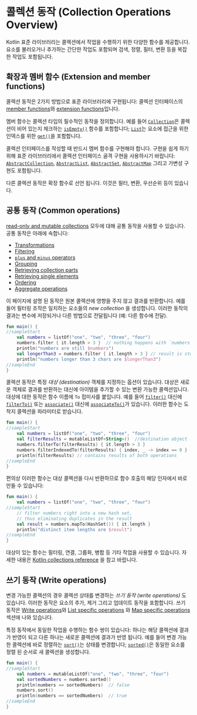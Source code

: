 # 콜렉션 동작 \(Collection Operations Overview\)

Kotlin 표준 라이브러리는 콜렉션에서 작업을 수행하기 위한 다양한 함수를 제공합니다. 요소를 불러오거나 추가하는 간단한 작업도 포함되며 검색, 정렬, 필터, 변환 등을 복잡한 작업도 포함됩니다.

## 확장과 멤버 함수 \(Extension and member functions\)

콜렉션 동작은 2가지 방법으로 표준 라이브러리에 구현됩니다: 콜렉션 인터페이스의 [member functions](https://app.gitbook.com/@bbiguduk/s/kotlin/language-guide/classes-and-objects/class-classes-and-inheritance#class-members)와 [extension functions](https://app.gitbook.com/@bbiguduk/s/kotlin/language-guide/classes-and-objects/extensions#extension-functions)입니다.

멤버 함수는 콜렉션 타입의 필수적인 동작을 정의합니다. 예를 들어 [`Collection`](https://kotlinlang.org/api/latest/jvm/stdlib/kotlin.collections/-collection/index.html)은 콜렉션이 비어 있는지 체크하는 [`isEmpty()`](https://kotlinlang.org/api/latest/jvm/stdlib/kotlin.collections/-collection/is-empty.html) 함수를 포함합니다; [`List`](https://kotlinlang.org/api/latest/jvm/stdlib/kotlin.collections/-list/index.html)는 요소에 접근을 위한 인덱스를 위한 [`get()`](https://kotlinlang.org/api/latest/jvm/stdlib/kotlin.collections/-list/get.html)을 포함합니다.

콜렉션 인터페이스를 작성할 때 반드시 멤버 함수를 구현해야 합니다. 구현을 쉽게 하기위해 표준 라이브러리에서 콜렉션 인터페이스 골격 구현을 사용하시기 바랍니다: [`AbstractCollection`](https://kotlinlang.org/api/latest/jvm/stdlib/kotlin.collections/-abstract-collection/index.html), [`AbstractList`](https://kotlinlang.org/api/latest/jvm/stdlib/kotlin.collections/-abstract-list/index.html), [`AbstractSet`](https://kotlinlang.org/api/latest/jvm/stdlib/kotlin.collections/-abstract-set/index.html), [`AbstractMap`](https://kotlinlang.org/api/latest/jvm/stdlib/kotlin.collections/-abstract-map/index.html) 그리고 가변성 구현도 포함됩니다.

다른 콜렉션 동작은 확장 함수로 선언 됩니다. 이것은 필터, 변환, 우선순위 등이 있습니다.

## 공통 동작 \(Common operations\)

[read-only and mutable collections](https://app.gitbook.com/@bbiguduk/s/kotlin/language-guide/collections/kotlin-kotlin-collections-overview#collection-types) 모두에 대해 공통 동작을 사용할 수 있습니다. 공통 동작은 아래에 속합니다:

* [Transformations](https://app.gitbook.com/@bbiguduk/s/kotlin/language-guide/collections/collection-transformations)
* [Filtering](https://app.gitbook.com/@bbiguduk/s/kotlin/language-guide/collections/filtering)
* [`plus` and `minus` operators](https://app.gitbook.com/@bbiguduk/s/kotlin/language-guide/collections/plus-minus-plus-and-minus-operators)
* [Grouping](https://app.gitbook.com/@bbiguduk/s/kotlin/language-guide/collections/untitled)
* [Retrieving collection parts](https://app.gitbook.com/@bbiguduk/s/kotlin/language-guide/collections/retrieving-collection-parts)
* [Retrieving single elements](https://app.gitbook.com/@bbiguduk/s/kotlin/language-guide/collections/retrieving-single-elements)
* [Ordering](https://app.gitbook.com/@bbiguduk/s/kotlin/language-guide/collections/collection-ordering)
* [Aggregate operations](https://app.gitbook.com/@bbiguduk/s/kotlin/language-guide/collections/collection-aggregate-operations)

이 페이지에 설명 된 동작은 원본 콜렉션에 영향을 주지 않고 결과를 반환합니다. 예를 들어 필터링 조작은 일치하는 요소들의 _new collection_ 을 생성합니다. 이러한 동작의 결과는 변수에 저장되거나 다른 방법으로 전달됩니다 \(예: 다른 함수에 전달\).

```kotlin
fun main() {
//sampleStart
    val numbers = listOf("one", "two", "three", "four")  
    numbers.filter { it.length > 3 }  // nothing happens with `numbers`, result is lost
    println("numbers are still $numbers")
    val longerThan3 = numbers.filter { it.length > 3 } // result is stored in `longerThan3`
    println("numbers longer than 3 chars are $longerThan3")
//sampleEnd
}
```

콜렉션 동작은 특정 _대상 \(destination\)_ 객체를 지정하는 옵션이 있습니다. 대상은 새로운 객체로 결과를 반환하는 대신에 아이템을 추가할 수 있는 변환 가능한 콜렉션입니다. 대상에 대한 동작은 함수 이름에 `To` 접미사를 붙입니다. 예를 들어 [`filter()`](https://kotlinlang.org/api/latest/jvm/stdlib/kotlin.collections/filter.html) 대신에 [`filterTo()`](https://kotlinlang.org/api/latest/jvm/stdlib/kotlin.collections/filter-to.html) 또는 [`associate()`](https://kotlinlang.org/api/latest/jvm/stdlib/kotlin.collections/associate.html) 대신에 [`associateTo()`](https://kotlinlang.org/api/latest/jvm/stdlib/kotlin.collections/associate-to.html)가 있습니다. 이러한 함수는 도착지 콜렉션을 파라미터로 받습니다.

```kotlin
fun main() {
//sampleStart
    val numbers = listOf("one", "two", "three", "four")
    val filterResults = mutableListOf<String>()  //destination object
    numbers.filterTo(filterResults) { it.length > 3 }
    numbers.filterIndexedTo(filterResults) { index, _ -> index == 0 }
    println(filterResults) // contains results of both operations
//sampleEnd
}
```

편의상 이러한 함수는 대상 콜렉션을 다시 반환하므로 함수 호출의 해당 인자에서 바로 만들 수 있습니다:

```kotlin
fun main() {
    val numbers = listOf("one", "two", "three", "four")
//sampleStart
    // filter numbers right into a new hash set, 
    // thus eliminating duplicates in the result
    val result = numbers.mapTo(HashSet()) { it.length }
    println("distinct item lengths are $result")
//sampleEnd
}
```

대상이 있는 함수는 필터링, 연결, 그룹화, 병합 등 기타 작업을 사용할 수 있습니다. 자세한 내용은 [Kotlin collections reference](https://kotlinlang.org/api/latest/jvm/stdlib/kotlin.collections/index.html) 을 참고 바랍니다.

## 쓰기 동작 \(Write operations\)

변경 가능한 콜렉션의 경우 콜렉션 상태를 변경하는 _쓰기 동작 \(write operations\)_ 도 있습니다. 이러한 동작은 요소의 추가, 제거 그리고 업데이트 동작을 포함합니다. 쓰기 동작은 [Write operations](https://app.gitbook.com/@bbiguduk/s/kotlin/language-guide/collections/collection-write-operations)와 [List specific operations](https://app.gitbook.com/@bbiguduk/s/kotlin/language-guide/collections/list-specific-operations#list-write-operations) 와 [Map specific operations](https://app.gitbook.com/@bbiguduk/s/kotlin/language-guide/collections/map-specific-operations#map-write-operations) 섹션에 나와 있습니다.

특정 동작에서 동일한 작업을 수행하는 함수 쌍이 있습니다: 하나는 해당 콜렉션에 결과가 반영이 되고 다른 하나는 새로운 콜렉션에 결과가 반영 됩니다. 예를 들어 변경 가능한 콜렉션에 바로 정렬하는 [`sort()`](https://kotlinlang.org/api/latest/jvm/stdlib/kotlin.collections/sort.html)는 상태를 변경합니다; [`sorted()`](https://kotlinlang.org/api/latest/jvm/stdlib/kotlin.collections/sorted.html)은 동일한 요소를 정렬 된 순서로 새 콜렉션을 생성합니다.

```kotlin
fun main() {
//sampleStart
    val numbers = mutableListOf("one", "two", "three", "four")
    val sortedNumbers = numbers.sorted()
    println(numbers == sortedNumbers)  // false
    numbers.sort()
    println(numbers == sortedNumbers)  // true
//sampleEnd
}
```

